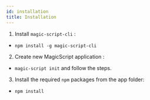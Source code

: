```yaml
---
id: installation
title: Installation
---
```


1. Install `magic-script-cli` :

- `npm install -g magic-script-cli`

2. Create new MagicScript application :

- `magic-script init` and follow the steps.

3. Install the required `npm` packages from the app folder:

- `npm install`
